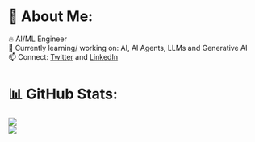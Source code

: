 # 💫 About Me:
🔥 AI/ML Engineer<br> 🚀 Currently learning/ working on: AI, AI Agents, LLMs and Generative AI<br> 📫 Connect: [Twitter](https://twitter.com/hey_sourin) and [LinkedIn](https://linkedin.com/in/heysourin)


# 📊 GitHub Stats:
![](https://github-readme-stats.vercel.app/api?username=heysourin&theme=dark&hide_border=false&include_all_commits=true&count_private=false)<br/>
![](https://github-readme-streak-stats.herokuapp.com/?user=heysourin&theme=dark&hide_border=false)<br/>
